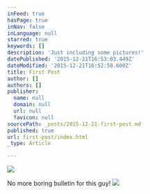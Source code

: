 ```yaml
---
inFeed: true
hasPage: true
inNav: false
inLanguage: null
starred: true
keywords: []
description: 'Just including some pictures!'
datePublished: '2015-12-21T16:53:03.449Z'
dateModified: '2015-12-21T16:52:58.600Z'
title: First Post
author: []
authors: []
publisher:
  name: null
  domain: null
  url: null
  favicon: null
sourcePath: _posts/2015-12-21-first-post.md
published: true
url: first-post/index.html
_type: Article

---
```

![](https://the-grid-user-content.s3-us-west-2.amazonaws.com/6c5a3522-fde1-4f14-b69d-5a1639965e0e.png)

No more boring bulletin for this guy!
![](https://the-grid-user-content.s3-us-west-2.amazonaws.com/de7ec5fe-f45c-4acd-91bc-374e6b492c81.png)